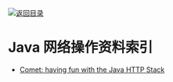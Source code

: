 [![返回目录](https://parg.co/UGo)](https://github.com/wxyyxc1992/Awesome-Links) 
 
 
 
# Java 网络操作资料索引

- [Comet: having fun with the Java HTTP Stack](http://6me.us/AB7)